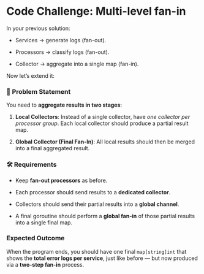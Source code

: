 # Code Challenge: Multi-level fan-in

In your previous solution:

- Services → generate logs (fan-out).
    
- Processors → classify logs (fan-out).
    
- Collector → aggregate into a single map (fan-in).
    

Now let’s extend it:

### 📌 Problem Statement

You need to **aggregate results in two stages**:

1. **Local Collectors**: Instead of a single collector, have _one collector per processor group_. Each local collector should produce a partial result map.
    
2. **Global Collector (Final Fan-In)**: All local results should then be merged into a final aggregated result.
    

### 🛠️ Requirements

- Keep **fan-out processors** as before.
    
- Each processor should send results to a **dedicated collector**.
    
- Collectors should send their partial results into a **global channel**.
    
- A final goroutine should perform a **global fan-in** of those partial results into a single final map.

### Expected Outcome

When the program ends, you should have one final `map[string]int` that shows the **total error logs per service**, just like before — but now produced via a **two-step fan-in** process.

